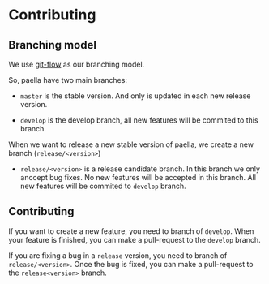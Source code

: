 # Contributing

## Branching model

We use [git-flow](http://nvie.com/posts/a-successful-git-branching-model/) as our branching model.

So, paella have two main branches:

* `master` is the stable version. And only is updated in each new release version.

* `develop` is the develop branch, all new features will be commited to this branch.

When we want to release a new stable version of paella, we create a new branch (`release/<version>`)

* `release/<version>` is a release candidate branch. In this branch we only anccept bug fixes. 
	No new features will be accepted in this branch. All new features will be commited to `develop` branch.


##  Contributing

If you want to create a new feature, you need to branch of `develop`. When your feature is finished,
you can make a pull-request to the `develop` branch.

If you are fixing a bug in a `release` version, you need to branch of `release/<version>`.
Once the bug is fixed, you can make a pull-request to the `release<version>` branch.


